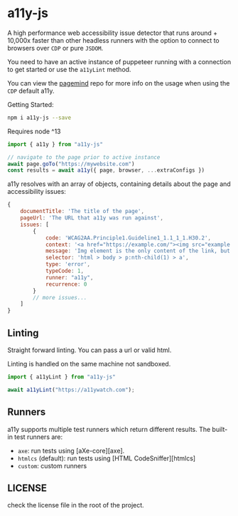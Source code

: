 # a11y-js

A high performance web accessibility issue detector that runs around + 10,000x faster
than other headless runners with the option to connect to browsers over `CDP` or pure `JSDOM`.

You need to have an active instance of puppeteer running with a connection to get started or use the `a11yLint` method.

You can view the [pagemind](https://github.com/a11ywatch/pagemind) repo for more info on the usage when using the `CDP` default a11y.


Getting Started:

```sh
npm i a11y-js --save
```

Requires node ^13

```js
import { a11y } from "a11y-js"

// navigate to the page prior to active instance
await page.goTo("https://mywebsite.com")
const results = await a11y({ page, browser, ...extraConfigs })
```

a11y resolves with an array of objects, containing details about the page and accessibility issues:

```js
{
    documentTitle: 'The title of the page',
    pageUrl: 'The URL that a11y was run against',
    issues: [
        {
            code: 'WCAG2AA.Principle1.Guideline1_1.1_1_1.H30.2',
            context: '<a href="https://example.com/"><img src="example.jpg" alt=""/></a>',
            message: 'Img element is the only content of the link, but is missing alt text. The alt text should describe the purpose of the link.',
            selector: 'html > body > p:nth-child(1) > a',
            type: 'error',
            typeCode: 1,
            runner: "a11y",
            recurrence: 0
        }
        // more issues...
    ]
}
```

## Linting

Straight forward linting. You can pass a url or valid html.

Linting is handled on the same machine not sandboxed.

```js
import { a11yLint } from "a11y-js"

await a11yLint("https://a11ywatch.com");

```

## Runners

a11y supports multiple test runners which return different results. The built-in test runners are:

- `axe`: run tests using [aXe-core][axe].
- `htmlcs` (default): run tests using [HTML CodeSniffer][htmlcs]
- `custom`: custom runners

## LICENSE

check the license file in the root of the project.
